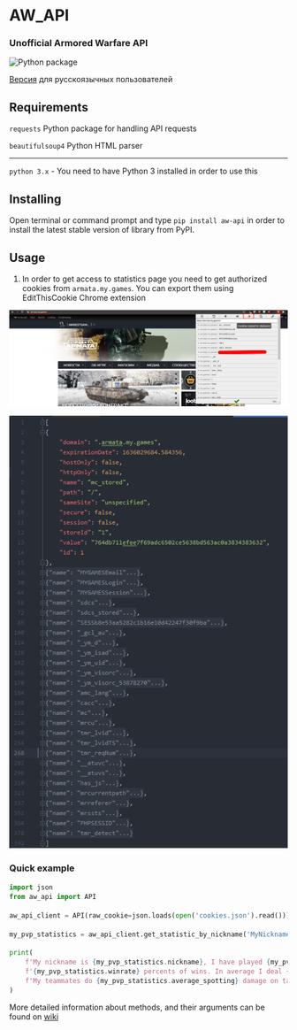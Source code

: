 # AW_API

### Unofficial Armored Warfare API
![Python package](https://github.com/lookandhate/ArmoredWarfareAPI/workflows/Python%20package/badge.svg?branch=release)

[Версия](https://github.com/lookandhate/ArmoredWarfareAPI/wiki/README.md-RU) для русскоязычных пользователей

## Requirements

`requests` Python package for handling API requests

`beautifulsoup4` Python HTML parser

-------------
`python 3.x` - You need to have Python 3 installed in order to use this

## Installing
Open terminal or command prompt and type ``pip install aw-api`` in order to install
the latest stable version of library from PyPI.


## Usage

1) In order to get access to statistics page you need to get authorized cookies from ``armata.my.games``. You can export
   them using EditThisCookie Chrome extension
   
![cookie export][cookie]

[cookie]: https://github.com/lookandhate/ArmoredWarfareAPI/blob/master/github_readmepage/cookie_export.png 

![cookie.json file example][cookie.json]

[cookie.json]: https://github.com/lookandhate/ArmoredWarfareAPI/blob/master/github_readmepage/cookies.json_example.png 

### Quick example
```python
import json
from aw_api import API

aw_api_client = API(raw_cookie=json.loads(open('cookies.json').read()))

my_pvp_statistics = aw_api_client.get_statistic_by_nickname('MyNickname')

print(
    f'My nickname is {my_pvp_statistics.nickname}, I have played {my_pvp_statistics.battles} in PvP and have '
    f'{my_pvp_statistics.winrate} percents of wins. In average I deal {my_pvp_statistics.damage} per battle and kill {my_pvp_statistics.average_kills} enemies.'
    f'My teammates do {my_pvp_statistics.average_spotting} damage on tanks spotted by me. '
)

```

More detailed information about methods, and their arguments can be found on [wiki](https://github.com/lookandhate/ArmoredWarfareAPI/wiki)
